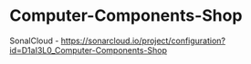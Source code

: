 # Computer-Components-Shop
SonalCloud - https://sonarcloud.io/project/configuration?id=D1aI3L0_Computer-Components-Shop